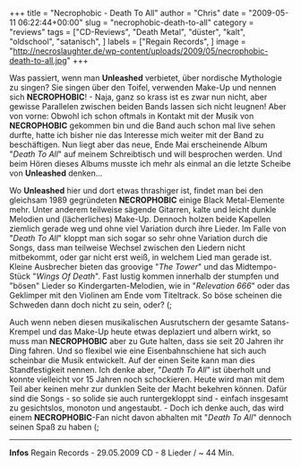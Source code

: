 +++
title = "Necrophobic - Death To All"
author = "Chris"
date = "2009-05-11 06:22:44+00:00"
slug = "necrophobic-death-to-all"
category = "reviews"
tags = ["CD-Reviews", "Death Metal", "düster", "kalt", "oldschool", "satanisch", ]
labels = ["Regain Records", ]
image = "http://necroslaughter.de/wp-content/uploads/2009/05/necrophobic-death-to-all.jpg"
+++

Was passiert, wenn man **Unleashed** verbietet, über nordische Mythologie zu singen? Sie singen über den Toifel, verwenden Make-Up und nennen sich **NECROPHOBIC**! - Naja, ganz so krass ist es zwar nun nicht, aber gewisse Parallelen zwischen beiden Bands lassen sich nicht leugnen!
Aber von vorne: Obwohl ich schon oftmals in Kontakt mit der Musik von **NECROPHOBIC** gekommen bin und die Band auch schon mal live sehen durfte, hatte ich bisher nie das Interesse mich weiter mit der Band zu beschäftigen. Nun liegt aber das neue, Ende Mai erscheinende Album "_Death To All_" auf meinem Schreibtisch und will besprochen werden. Und beim Hören dieses Albums musste ich mehr als einmal an die letzte Scheibe von **Unleashed** denken...

Wo **Unleashed** hier und dort etwas thrashiger ist, findet man bei den gleichsam 1989 gegründeten **NECROPHOBIC** einige Black Metal-Elemente mehr. Unter anderem teilweise sägende Gitarren, kalte und leicht dunkle Melodien und (lächerliches) Make-Up. Dennoch holzen beide Kapellen ziemlich gerade weg und ohne viel Variation durch ihre Lieder. Im Falle von "_Death To All_" kloppt man sich sogar so sehr ohne Variation durch die Songs, dass man teilweise Wechsel zwischen den Liedern nicht mitbekommt, oder gar nicht erst weiß, in welchem Lied man gerade ist. Kleine Ausbrecher bieten das groovige "_The Tower_" und das Midtempo-Stück "_Wings Of Death_".
Fast lustig kommen innerhalb der stumpfen und "bösen" Lieder so Kindergarten-Melodien, wie in "_Relevation 666_" oder das Geklimper mit den Violinen am Ende vom Titeltrack. So böse scheinen die Schweden dann doch nicht zu sein, oder? (;

Auch wenn neben diesen musikalischen Ausrutschern der gesamte Satans-Krempel und das Make-Up heute etwas deplaziert und albern wirkt, so muss man **NECROPHOBIC** aber zu Gute halten, dass sie seit 20 Jahren ihr Ding fahren. Und so flexibel wie eine Eisenbahnschiene hat sich auch scheinbar die Musik entwickelt. Auf der einen Seite kann man dies Standfestigkeit nennen.
Ich denke aber, "_Death To All_" ist überholt und konnte vielleicht vor 15 Jahren noch schockieren. Heute wird man mit dem Teil aber keinen mehr zur dunklen Seite der Macht bekehren können. Dafür sind die Songs - so solide sie auch runtergekloppt sind - einfach insgesamt zu gesichtslos, monoton und angestaubt. - Doch ich denke auch, das wird einem **NECROPHOBIC**-Fan nicht davon abhalten mit "_Death To All_" dennoch seinen Spaß zu haben (;





---
**Infos**
Regain Records - 29.05.2009
CD - 8 Lieder / ~ 44 Min.
